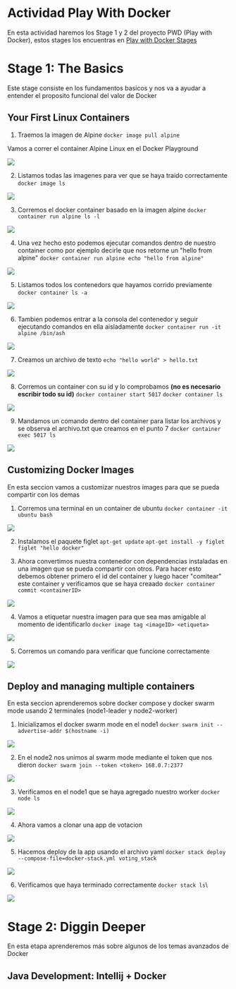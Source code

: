 # Actividad Play With Docker

En esta actividad haremos los Stage 1 y 2 del proyecto PWD (Play with Docker), estos stages los encuentras en [Play with Docker Stages](https://training.play-with-docker.com/)

# Stage 1: The Basics

Este stage consiste en los fundamentos basicos y nos va a ayudar a entender el proposito funcional del valor de Docker

##  Your First Linux Containers

1. Traemos la imagen de Alpine `docker image pull alpine`

Vamos a correr el container Alpine Linux en el Docker Playground

![](image.png)

2. Listamos todas las imagenes para ver que se haya traido correctamente `docker image ls`

![](image-1.png)

3. Corremos el docker container basado en la imagen alpine `docker container run alpine ls -l`

![](image-2.png)

4. Una vez hecho esto podemos ejecutar comandos dentro de nuestro container como por ejemplo decirle que nos retorne un "hello from alpine" `docker container run alpine echo "hello from alpine"`

![](image-3.png)

5. Listamos todos los contenedors que hayamos corrido previamente `docker container ls -a`

![](image-4.png)

6. Tambien podemos entrar a la consola del contenedor y seguir ejecutando comandos en ella aisladamente `docker container run -it alpine /bin/ash`

![](image-5.png)

7. Creamos un archivo de texto `echo "hello world" > hello.txt`

![](image-6.png)

8. Corremos un container con su id y lo comprobamos **(no es necesario escribir todo su id)** `docker container start 5017` `docker container ls`

![](image-7.png)

9. Mandamos un comando dentro del container para listar los archivos y se observa el archivo.txt que creamos en el punto 7 `docker container exec 5017 ls`

![](image-8.png)

##  Customizing Docker Images

En esta seccion vamos a customizar nuestros images para que se pueda compartir con los demas 

1. Corremos una terminal en un container de ubuntu `docker container -it ubuntu bash`

![](image-9.png)

2. Instalamos el paquete figlet `apt-get update` `apt-get install -y figlet` `figlet "hello docker"`

3. Ahora convertimos nuestra contenedor con dependencias instaladas en una imagen que se pueda compartir con otros. Para hacer esto debemos obtener primero el id del container y luego hacer "comitear" este container y verificamos que se haya creaado `docker container commit <containerID>`

![](image-10.png)

4. Vamos a etiquetar nuestra imagen para que sea mas amigable al momento de identificarlo `docker image tag <imageID> <etiqueta>`

![](image-12.png)

5. Corremos un comando para verificar que funcione correctamente

![](image-13.png)

##  Deploy and managing multiple containers

En esta seccion aprenderemos sobre docker compose y docker swarm mode usando 2 terminales (node1-leader y node2-worker)

1. Inicializamos el docker swarm mode en el node1 `docker swarm init --advertise-addr $(hostname -i)`

![](image-14.png)

2. En el node2 nos unimos al swarm mode mediante el token que nos dieron `docker swarm join --token <token> 168.0.7:2377`

![](image-15.png)

3. Verificamos en el node1 que se haya agregado nuestro worker `docker node ls`

![](image-16.png)

4. Ahora vamos a clonar una app de votacion

![](image-17.png)

5. Hacemos deploy de la app usando el archivo yaml `docker stack deploy --compose-file=docker-stack.yml voting_stack`

![](image-18.png)

6. Verificamos que haya terminado correctamente `docker stack ls`\

![](image-19.png)

# Stage 2: Diggin Deeper

En esta etapa aprenderemos más sobre algunos de los temas avanzados de Docker

## Java Development: Intellij + Docker